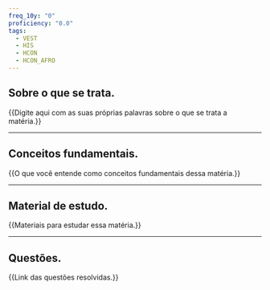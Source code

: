 ```yaml
---
freq_10y: "0"
proficiency: "0.0"
tags:
  - VEST
  - HIS
  - HCON
  - HCON_AFRO
---
```

## Sobre o que se trata.

{{Digite aqui com as suas próprias palavras sobre o que se trata a matéria.}}

--- 
## Conceitos fundamentais.

{{O que você entende como conceitos fundamentais dessa matéria.}}

---
## Material de estudo.

{{Materiais para estudar essa matéria.}}

--- 
## Questões.

{{Link das questões resolvidas.}}